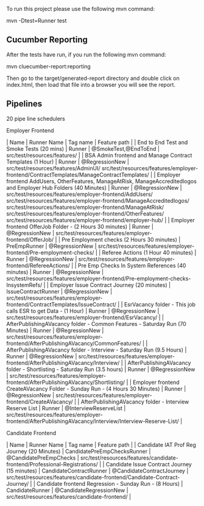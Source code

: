 To run this project please use the following mvn command:

mvn -Dtest=Runner test


Cucumber Reporting
------------------
After the tests have run, if you run the following mvn command:

mvn cluecumber-report:reporting

Then go to the target/generated-report directory and double click on index.html, then load
that file into a browser you will see the report.


Pipelines
------------
20 pipe line schedulers

Employer Frontend

| Name | Runner Name | Tag name | Feature path |
| End to End Test and Smoke Tests (20 mins)     | Runner | @SmokeTest,@EndToEnd | src/test/resources/features/ |
| BSA Admin frontend and Manage Contract Templates (1 Hour) | Runner | @RegressionNew |
src/test/resources/features/AdminUI/
src/test/resources/features/employer-frontend/ContractTemplates/ManageContractTemplates/ |
| Employer frontend AddUsers, OtherFeatures, ManageAtRisk, ManageAccreditedlogos and Employer Hub Folders (40 Minutes) |
Runner | @RegressionNew | src/test/resources/features/employer-frontend/AddUsers/
src/test/resources/features/employer-frontend/ManageAccreditedlogos/
src/test/resources/features/employer-frontend/ManageAtRisk/ src/test/resources/features/employer-frontend/OtherFeatures/
src/test/resources/features/employer-frontend/employer-hub/ |
| Employer frontend OfferJob Folder - (2 Hours 30 minutes)  | Runner | @RegressionNew |
src/test/resources/features/employer-frontend/OfferJob/ |
| Pre Employment checks (2 Hours 30 minutes) | PreEmpRunner | @RegressionNew |
src/test/resources/features/employer-frontend/Pre-employment-checks/ |
| Referee Actions (1 Hour 40 minutes) | Runner | @RegressionNew |
src/test/resources/features/employer-frontend/RefereeActions/ |
| Pre Emp Checks In System References (40 minutes) | Runner | @RegressionNew |
src/test/resources/features/employer-frontend/Pre-employment-checks-InsystemRefs/ |
| Employer Issue Contract Journey (20 minutes) | IssueContractRunner | @RegressionNew |
src/test/resources/features/employer-frontend/ContractTemplates/IssueContract/ |
| EsrVacancy folder - This job calls ESR to get Data - (1 Hour) | Runner | @RegressionNew |
src/test/resources/features/employer-frontend/EsrVacancy/ |
| AfterPublishingAVacancy folder - Common Features - Saturday Run (70 Minutes) | Runner | @RegressionNew |
src/test/resources/features/employer-frontend/AfterPublishingAVacancy/CommonFeatures/ |
| AfterPublishingAVacancy folder - Interview - Saturday Run (9.5 Hours) | Runner | @RegressionNew |
src/test/resources/features/employer-frontend/AfterPublishingAVacancy/Interview/ |
| AfterPublishingAVacancy folder - Shortlisting - Saturday Run (3.5 hours) | Runner | @RegressionNew |
src/test/resources/features/employer-frontend/AfterPublishingAVacancy/Shortlisting/ |
| Employer frontend CreateAVacancy Folder - Sunday Run - (4 Hours 30 Minutes) | Runner | @RegressionNew |
src/test/resources/features/employer-frontend/CreateAVacancy/ |
| AfterPublishingAVacancy folder - Interview Reserve List | Runner | @InterviewReserveList |
src/test/resources/features/employer-frontend/AfterPublishingAVacancy/Interview/Interview-Reserve-List/ |

Candidate Frontend

| Name | Runner Name | Tag name | Feature path |
| Candidate IAT Prof Reg Journey (20 Minutes) | CandidatePreEmpChecksRunner | @CandidatePreEmpChecks |
src/test/resources/features/candidate-frontend/Professional-Registrations/ |
| Candidate Issue Contract Journey (15 minutes) | CandidateContractRunner | @CandidateContractJourney |
src/test/resources/features/candidate-frontend/Candidate-Contract-Journey/ |
| Candidate frontend Regression - Sunday Run - (8 Hours) | CandidateRunner | @CandidateRegressionNew |
src/test/resources/features/candidate-frontend/ |


